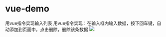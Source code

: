 # vue-demo
用vue指令实现输入列表
用vue指令实现：在输入框内输入数据，按下回车键，自动添加到页面中，点击删除，删除该条数据
![](https://github.com/mandyshen97/vue-demo/blob/master/ryq4o-z23yk.gif?raw=true)
